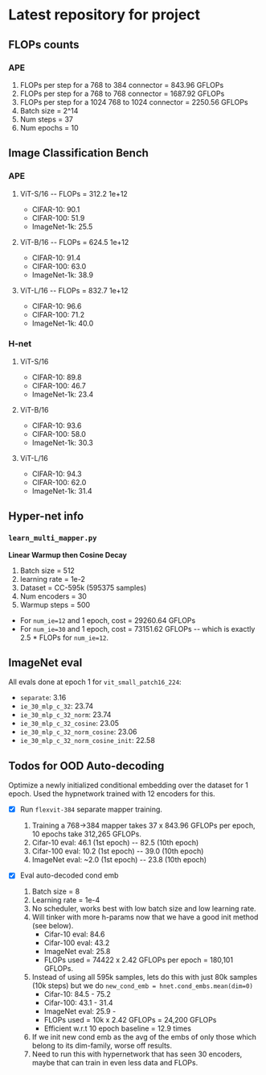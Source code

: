 # Latest repository for project

## FLOPs counts

### APE

1. FLOPs per step for a 768 to 384 connector = 843.96 GFLOPs
2. FLOPs per step for a 768 to 768 connector = 1687.92 GFLOPs
3. FLOPs per step for a 1024 768 to 1024 connector = 2250.56 GFLOPs
4. Batch size = 2^14
5. Num steps = 37
6. Num epochs = 10

## Image Classification Bench

### APE

1. ViT-S/16 -- FLOPs = 312.2 1e+12

    - CIFAR-10:     90.1  
    - CIFAR-100:    51.9
    - ImageNet-1k:  25.5

2. ViT-B/16 -- FLOPs = 624.5 1e+12

    - CIFAR-10:     91.4
    - CIFAR-100:    63.0
    - ImageNet-1k:  38.9

3. ViT-L/16 -- FLOPs = 832.7 1e+12

    - CIFAR-10:     96.6
    - CIFAR-100:    71.2
    - ImageNet-1k:  40.0

### H-net

1. ViT-S/16

    - CIFAR-10:     89.8
    - CIFAR-100:    46.7
    - ImageNet-1k:  23.4

2. ViT-B/16

    - CIFAR-10:     93.6
    - CIFAR-100:    58.0
    - ImageNet-1k:  30.3

3. ViT-L/16

    - CIFAR-10:     94.3
    - CIFAR-100:    62.0
    - ImageNet-1k:  31.4


## Hyper-net info

### `learn_multi_mapper.py`

**Linear Warmup then Cosine Decay**

1. Batch size = 512
2. learning rate = 1e-2
3. Dataset = CC-595k (595375 samples)
4. Num encoders = 30
5. Warmup steps = 500

- For `num_ie=12` and 1 epoch, cost = 29260.64 GFLOPs
- For `num_ie=30` and 1 epoch, cost = 73151.62 GFLOPs -- which is exactly 2.5 * FLOPs for `num_ie=12`.

## ImageNet eval

All evals done at epoch 1 for `vit_small_patch16_224`:

- `separate`: 3.16
- `ie_30_mlp_c_32`: 23.74
- `ie_30_mlp_c_32_norm`: 23.74
- `ie_30_mlp_c_32_cosine`: 23.05
- `ie_30_mlp_c_32_norm_cosine`: 23.06
- `ie_30_mlp_c_32_norm_cosine_init`: 22.58

## Todos for OOD Auto-decoding
Optimize a newly initialized conditional embedding over the dataset for 1 epoch. Used the hypnetwork trained with 12 encoders for this.

- [x] Run `flexvit-384` separate mapper training.
    1. Training a 768->384 mapper takes 37 x 843.96 GFLOPs per epoch, 10 epochs take 312,265 GFLOPs.
    2. Cifar-10 eval: 46.1 (1st epoch) -- 82.5 (10th epoch)
    3. Cifar-100 eval: 10.2 (1st epoch) -- 39.0 (10th epoch)
    4. ImageNet eval: ~2.0 (1st epoch) -- 23.8 (10th epoch)

- [x] Eval auto-decoded cond emb
    1. Batch size = 8
    2. Learning rate = 1e-4
    3. No scheduler, works best with low batch size and low learning rate.
    4. Will tinker with more h-params now that we have a good init method (see below).
        - Cifar-10 eval: 84.6
        - Cifar-100 eval: 43.2
        - ImageNet eval: 25.8
        - FLOPs used = 74422 x 2.42 GFLOPs per epoch = 180,101 GFLOPs.
    5. Instead of using all 595k samples, lets do this with just 80k samples (10k steps) but we do `new_cond_emb = hnet.cond_embs.mean(dim=0)`
        - Cifar-10: 84.5 - 75.2
        - Cifar-100: 43.1 - 31.4
        - ImageNet eval: 25.9 - 
        - FLOPs used = 10k x 2.42 GFLOPs = 24,200 GFLOPs
        - Efficient w.r.t 10 epoch baseline = 12.9 times
    6. If we init new cond emb as the avg of the embs of only those which belong to its dim-family, worse off results.
    7. Need to run this with hypernetwork that has seen 30 encoders, maybe that can train in even less data and FLOPs.